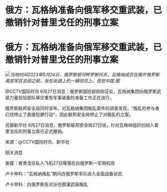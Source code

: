 # 俄方：瓦格纳准备向俄军移交重武装，已撤销针对普里戈任的刑事立案

# 俄方：瓦格纳准备向俄军移交重武装，已撤销针对普里戈任的刑事立案

![](https://inews.gtimg.com/om_bt/OJAFi4b8-uV3jTyHWcYu0_PGWirP20jDnszqHo3Sx5WZIAA/1000)_当地时间2023年6月24日，俄罗斯顿河畔罗斯托夫，瓦格纳成员在离开俄罗斯南部军区总部之前，坐在街道上的一辆坦克上。视觉中国
图_

@CCTV国际时讯 6月27日消息：俄罗斯国防部刚刚证实，瓦格纳集团向俄罗斯武装力量现役部队移交重型军事装备的准备工作正在进行。

俄罗斯联邦安全局同时宣布，对瓦格纳集团叛乱案件的调查发现，“叛乱的参与者已经停止了直接犯罪行动”，因此联邦安全局停止了对叛乱的立案。

另据新华社 6月27日消息，俄罗斯联邦安全局27日说，针对瓦格纳组织创始人普里戈任的刑事立案已正式撤销。

来源：@CCTV国际时讯、新华社

相关消息

美媒：普里戈任私人飞机27日降落在白俄罗斯一军用机场

卢卡申科：“瓦格纳叛乱”期间白俄罗斯军队进入全面战备状态

卢卡申科：白俄罗斯反对派也图谋武装叛乱

